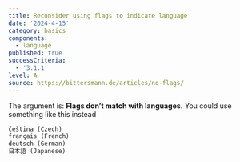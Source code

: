 ```yaml
---
title: Reconsider using flags to indicate language
date: '2024-4-15'
category: basics
components:
  - language
published: true
successCriteria:
  - '3.1.1'
level: A
source: https://bittersmann.de/articles/no-flags/
---
```


The argument is: **Flags don’t match with languages.**
You could use something like this instead

```txt
čeština (Czech)
français (French)
deutsch (German)
日本語 (Japanese)
```
